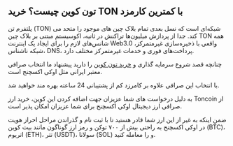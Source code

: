 

## تون کوین چیست؟ خرید TON با کمترین کارمزد

پلتفرم تن (TON) شبکه‌ای است که نسل بعدی تمام بلاک چین های موجود را متحد می کند. جدا از پردازش میلیون‌ها تراکنش در ثانیه، اکوسیستم مبتنی بر بلاک چین TON همه شانس‌های لازم را برای ایجاد یک اینترنت Web3.0 واقعی با ذخیره‌سازی غیرمتمرکز، شبکه ناشناس، DNS، پرداخت‌های فوری و خدمات غیرمتمرکز مختلف دارد.

چنانچه قصد شروع سرمایه گذاری و [خرید تون کوین](https://ok-ex.io/buy-and-sell/TON/) را دارید پیشنهاد ما انتخاب صرافی معتبر ایرانی مثل اوکی اکسچنج است.

با انتخاب این صرافی علاوه بر کامرزد کم از پشتیبانی 24 ساعته بهره مند خواهید شد.

به دلیل درخواست های شما عزیزان جهت اضافه کردن این کوین، خرید ارز Toncoin از صرافی ارز دیجیتال اوکی اکسچنج برای شما عزیزان امکان پذیر است.

ضمن اینکه به غیر از این ارز شما قادر هستید تا با ثبت نام و گذراندن مراحل احراز هویت در اوکی اکسچنج به راحتی بیش از ۷۰۰ توکن و رمز ارز گوناگون مانند بیت کوین (BTC)، اتریوم (ETH)، تتر (USDT)، سولانا (SOL) و را معامله کنید.
